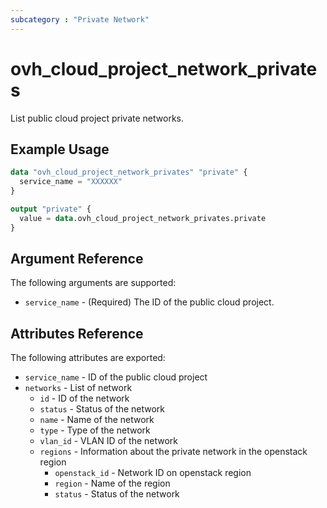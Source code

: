 ```yaml
---
subcategory : "Private Network"
---
```


# ovh_cloud_project_network_privates

List public cloud project private networks.

## Example Usage

```terraform
data "ovh_cloud_project_network_privates" "private" {
  service_name = "XXXXXX"
}

output "private" {
  value = data.ovh_cloud_project_network_privates.private
}
```

## Argument Reference

The following arguments are supported:

- `service_name` - (Required) The ID of the public cloud project.

## Attributes Reference

The following attributes are exported:

- `service_name` - ID of the public cloud project
- `networks` - List of network
  - `id` - ID of the network
  - `status` - Status of the network
  - `name` - Name of the network
  - `type` - Type of the network
  - `vlan_id` - VLAN ID of the network
  - `regions` - Information about the private network in the openstack region
    - `openstack_id` - Network ID on openstack region
    - `region` - Name of the region
    - `status` - Status of the network
